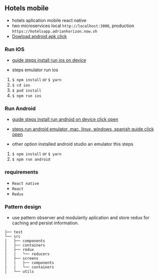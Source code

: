 ## Hotels mobile

- hotels aplication mobile react native
- two microservices local `http://localhost:3000`, production `https://hotelsapp.adrianhorizon.now.sh`
- [Dowload android apk click](https://kitwiissy.s3.amazonaws.com/app-release.apk)

### Run IOS

- [guide steps install run ios on device](https://facebook.github.io/react-native/docs/running-on-device)

- steps emulator run ios

1. `$ npm install` or `$ yarn`
2. `$ cd ios`
3. `$ pod install`
4. `$ npm run ios`

### Run Android

- [guide steps install run android on device click open](https://facebook.github.io/react-native/docs/running-on-device)

- [steps run android emulator, mac, linux, windows, spanish guide click open](https://platzi.com/clases/1292-react-native/11680-instalando-el-entorno/)

- other option installed android studio an emulator this steps

1. `$ npm install` or `$ yarn`
2. `$ npm run android`

### requirements

- `React native`
- `React`
- `Redux`

### Pattern design

- use pattern observer and modularity aplication and store redux for caching and persist information.

```
├── test
└── src
│   ├── components
│   ├── containers
│   ├── redux
|   |   └── reducers
│   ├── screens
|   |   ├── components
|   |   └── containers
│   └── utils
```
